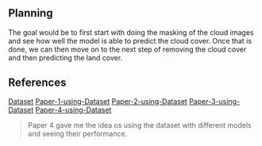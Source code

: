 #


## Planning 
The goal would be to first start with doing the masking of the cloud images and see how well the model is able to predict the cloud cover. Once that is done, we can then move on to the next step of removing the cloud cover and then predicting the land cover.



## References

[Dataset](https://arxiv.org/abs/1901.00600)
[Paper-1-using-Dataset](https://arxiv.org/pdf/2009.13015)
[Paper-2-using-Dataset](https://arxiv.org/pdf/2112.15483)
[Paper-3-using-Dataset](https://www.ncbi.nlm.nih.gov/pmc/articles/PMC11281286/)
[Paper-4-using-Dataset](https://www.mdpi.com/2072-4292/15/3/781)
> Paper 4 gave me the idea os using the dataset with different models and seeing their performance.